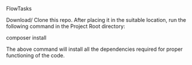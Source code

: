 FlowTasks


Download/ Clone this repo.
After placing it in the suitable location, run the following command in the Project Root directory:

composer install

The above command will install all the dependencies required for proper functioning of the code.